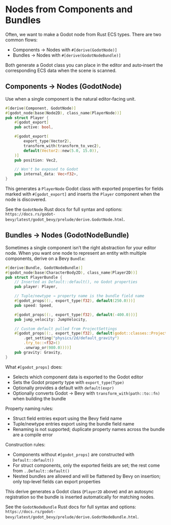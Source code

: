 # Nodes from Components and Bundles

Often, we want to make a Godot node from Rust ECS types. There are two common flows:

- Components → Nodes with `#[derive(GodotNode)]`
- Bundles → Nodes with `#[derive(GodotNodeBundle)]`

Both generate a Godot class you can place in the editor and auto‑insert the corresponding ECS data when the scene is scanned.

## Components → Nodes (GodotNode)

Use when a single component is the natural editor‑facing unit.

```rust
#[derive(Component, GodotNode)]
#[godot_node(base(Node2D), class_name(PlayerNode))]
pub struct Player {
    #[godot_export]
    pub active: bool,

    #[godot_export(
        export_type(Vector2),
        transform_with(transform_to_vec2),
        default(Vector2::new(5.0, 15.0)),
    )]
    pub position: Vec2,

    // Won't be exposed to Godot
    pub internal_data: Vec<f32>,
}
```

This generates a `PlayerNode` Godot class with exported properties for fields marked with `#[godot_export]` and inserts the `Player` component when the node is discovered.

See the `GodotNode` Rust docs for full syntax and options: `https://docs.rs/godot-bevy/latest/godot_bevy/prelude/derive.GodotNode.html`.

## Bundles → Nodes (GodotNodeBundle)

Sometimes a single component isn’t the right abstraction for your editor node. When you want one node to represent an entity with multiple components, derive on a Bevy `Bundle`:

```rust
#[derive(Bundle, GodotNodeBundle)]
#[godot_node(base(CharacterBody2D), class_name(Player2D))]
pub struct PlayerBundle {
    // Inserted as Default::default(), no Godot properties
    pub player: Player,

    // Tuple/newtype → property name is the bundle field name
    #[godot_props((:, export_type(f32), default(250.0)))]
    pub speed: Speed,

    #[godot_props((:, export_type(f32), default(-400.0)))]
    pub jump_velocity: JumpVelocity,

    // Custom default pulled from ProjectSettings
    #[godot_props((:, export_type(f32), default(godot::classes::ProjectSettings::singleton()
        .get_setting("physics/2d/default_gravity")
        .try_to::<f32>()
        .unwrap_or(980.0))))]
    pub gravity: Gravity,
}
```

What `#[godot_props]` does:

- Selects which component data is exported to the Godot editor
- Sets the Godot property type with `export_type(Type)`
- Optionally provides a default with `default(expr)`
- Optionally converts Godot → Bevy with `transform_with(path::to::fn)` when building the bundle

Property naming rules:

- Struct field entries export using the Bevy field name
- Tuple/newtype entries export using the bundle field name
- Renaming is not supported; duplicate property names across the bundle are a compile error

Construction rules:

- Components without `#[godot_props]` are constructed with `Default::default()`
- For struct components, only the exported fields are set; the rest come from `..Default::default()`
- Nested bundles are allowed and will be flattened by Bevy on insertion; only top‑level fields can export properties

This derive generates a Godot class (`Player2D` above) and an autosync registration so the bundle is inserted automatically for matching nodes.

See the `GodotNodeBundle` Rust docs for full syntax and options: `https://docs.rs/godot-bevy/latest/godot_bevy/prelude/derive.GodotNodeBundle.html`.


